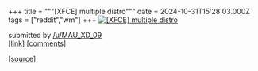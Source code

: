 +++
title = """[XFCE] multiple distro"""
date = 2024-10-31T15:28:03.000Z
tags = ["reddit","wm"]
+++
[![[XFCE] multiple distro](https://b.thumbs.redditmedia.com/ccS7pdRVSSk0oBNWRzZvpkO-0AmzJtAGpAItopvBCQs.jpg "[XFCE] multiple distro")](https://www.reddit.com/r/unixporn/comments/1ggh8sx/xfce_multiple_distro/)

submitted by [/u/MAU\_XD\_09](https://www.reddit.com/user/MAU_XD_09)  
[\[link\]](https://www.reddit.com/gallery/1ggh8sx) [\[comments\]](https://www.reddit.com/r/unixporn/comments/1ggh8sx/xfce_multiple_distro/)

[[source]](https://www.reddit.com/r/unixporn/comments/1ggh8sx/xfce_multiple_distro/)
